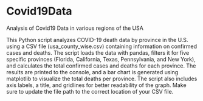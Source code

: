 # Covid19Data
Analysis of Covid19 Data in various regions of the USA

This Python script analyzes COVID-19 death data by province in the U.S. using a CSV file (usa_county_wise.csv) containing information on confirmed cases and deaths. The script loads the data with pandas, filters it for five specific provinces (Florida, California, Texas, Pennsylvania, and New York), and calculates the total confirmed cases and deaths for each province. The results are printed to the console, and a bar chart is generated using matplotlib to visualize the total deaths per province. The script also includes axis labels, a title, and gridlines for better readability of the graph. Make sure to update the file path to the correct location of your CSV file.






